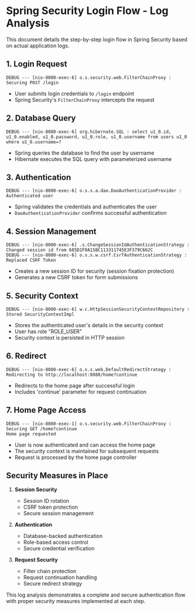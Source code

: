 # Spring Security Login Flow - Log Analysis

This document details the step-by-step login flow in Spring Security based on actual application logs.

## 1. Login Request
```
DEBUG --- [nio-8080-exec-6] o.s.security.web.FilterChainProxy : Securing POST /login
```
- User submits login credentials to `/login` endpoint
- Spring Security's `FilterChainProxy` intercepts the request

## 2. Database Query
```
DEBUG --- [nio-8080-exec-6] org.hibernate.SQL : select u1_0.id, u1_0.enabled, u1_0.password, u1_0.role, u1_0.username from users u1_0 where u1_0.username=?
```
- Spring queries the database to find the user by username
- Hibernate executes the SQL query with parameterized username

## 3. Authentication
```
DEBUG --- [nio-8080-exec-6] o.s.s.a.dao.DaoAuthenticationProvider : Authenticated user
```
- Spring validates the credentials and authenticates the user
- `DaoAuthenticationProvider` confirms successful authentication

## 4. Session Management
```
DEBUG --- [nio-8080-exec-6] .s.ChangeSessionIdAuthenticationStrategy : Changed session id from 685D1F0A15BC113311745E3F379C662C
DEBUG --- [nio-8080-exec-6] o.s.s.w.csrf.CsrfAuthenticationStrategy : Replaced CSRF Token
```
- Creates a new session ID for security (session fixation protection)
- Generates a new CSRF token for form submissions

## 5. Security Context
```
DEBUG --- [nio-8080-exec-6] w.c.HttpSessionSecurityContextRepository : Stored SecurityContextImpl
```
- Stores the authenticated user's details in the security context
- User has role "ROLE_USER"
- Security context is persisted in HTTP session

## 6. Redirect
```
DEBUG --- [nio-8080-exec-6] o.s.s.web.DefaultRedirectStrategy : Redirecting to http://localhost:8080/home?continue
```
- Redirects to the home page after successful login
- Includes 'continue' parameter for request continuation

## 7. Home Page Access
```
DEBUG --- [nio-8080-exec-1] o.s.security.web.FilterChainProxy : Securing GET /home?continue
Home page requested
```
- User is now authenticated and can access the home page
- The security context is maintained for subsequent requests
- Request is processed by the home page controller

## Security Measures in Place

1. **Session Security**
   - Session ID rotation
   - CSRF token protection
   - Secure session management

2. **Authentication**
   - Database-backed authentication
   - Role-based access control
   - Secure credential verification

3. **Request Security**
   - Filter chain protection
   - Request continuation handling
   - Secure redirect strategy

This log analysis demonstrates a complete and secure authentication flow with proper security measures implemented at each step. 